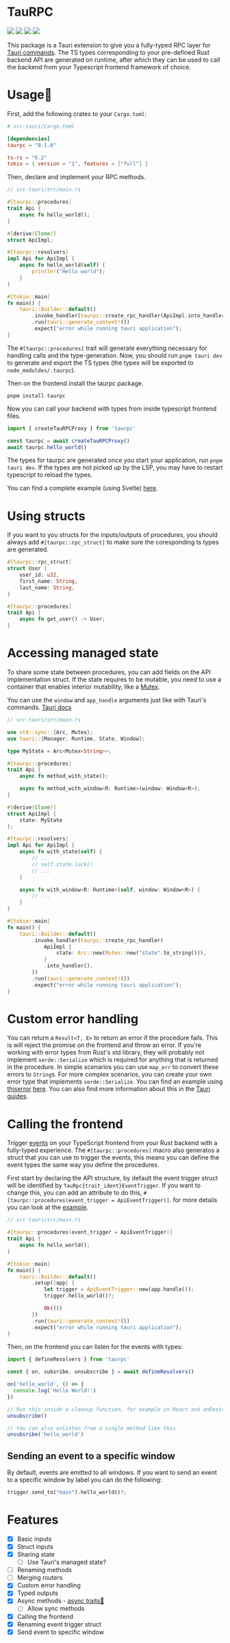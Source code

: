 # TauRPC

[![](https://img.shields.io/npm/v/taurpc)](https://www.npmjs.com/package/taurpc) [![](https://img.shields.io/crates/v/taurpc)](https://crates.io/crates/taurpc) [![](https://img.shields.io/docsrs/taurpc)](https://docs.rs/taurpc/) ![](https://img.shields.io/crates/l/taurpc)

This package is a Tauri extension to give you a fully-typed RPC layer for [Tauri commands](https://tauri.app/v1/guides/features/command/).
The TS types corresponding to your pre-defined Rust backend API are generated on runtime, after which they can be used to call the backend from your Typescript frontend framework of choice.

# Usage🔧

First, add the following crates to your `Cargo.toml`:

```toml
# src-tauri/Cargo.toml

[dependencies]
taurpc = "0.1.0"

ts-rs = "6.2"
tokio = { version = "1", features = ["full"] }
```

Then, declare and implement your RPC methods.

```rust
// src-tauri/src/main.rs

#[taurpc::procedures]
trait Api {
    async fn hello_world();
}

#[derive(Clone)]
struct ApiImpl;

#[taurpc::resolvers]
impl Api for ApiImpl {
    async fn hello_world(self) {
        println!("Hello world");
    }
}

#[tokio::main]
fn main() {
    tauri::Builder::default()
        .invoke_handler(taurpc::create_rpc_handler(ApiImpl.into_handler()))
        .run(tauri::generate_context!())
        .expect("error while running tauri application");
}
```

The `#[taurpc::procedures]` trait will generate everything necessary for handling calls and the type-generation. Now, you should run `pnpm tauri dev` to generate and export the TS types (the types will be exported to `node_moduldes/.taurpc`).

Then on the frontend install the taurpc package.

```
pnpm install taurpc
```

Now you can call your backend with types from inside typescript frontend files.

```typescript
import { createTauRPCProxy } from 'taurpc'

const taurpc = await createTauRPCProxy()
await taurpc.hello_world()
```

The types for taurpc are generated once you start your application, run `pnpm tauri dev`. If the types are not picked up by the LSP, you may have to restart typescript to reload the types.

You can find a complete example (using Svelte) [here](https://github.com/MatsDK/TauRPC/tree/main/example).

# Using structs

If you want to you structs for the inputs/outputs of procedures, you should always add `#[taurpc::rpc_struct]` to make sure the coresponding ts types are generated.

```rust
#[taurpc::rpc_struct]
struct User {
    user_id: u32,
    first_name: String,
    last_name: String,
}

#[taurpc::procedures]
trait Api {
    async fn get_user() -> User;
}
```

# Accessing managed state

<!-- You can use Tauri's managed state within your commands, along the `state` argument, you can also use the `window` and `app_handle` arguments. [Tauri docs](https://tauri.app/v1/guides/features/command/#accessing-the-window-in-commands) -->

To share some state between procedures, you can add fields on the API implementation struct. If the state requires to be mutable, you need to use a container that enables interior mutability, like a [Mutex](https://doc.rust-lang.org/std/sync/struct.Mutex.html).

You can use the `window` and `app_handle` arguments just like with Tauri's commands. [Tauri docs](https://tauri.app/v1/guides/features/command/#accessing-the-window-in-commands)

```rust
// src-tauri/src/main.rs

use std::sync::{Arc, Mutex};
use tauri::{Manager, Runtime, State, Window};

type MyState = Arc<Mutex<String>>;

#[taurpc::procedures]
trait Api {
    async fn method_with_state();

    async fn method_with_window<R: Runtime>(window: Window<R>);
}

#[derive(Clone)]
struct ApiImpl {
    state: MyState
};

#[taurpc::resolvers]
impl Api for ApiImpl {
    async fn with_state(self) {
        // ... 
        // self.state.lock()
        // ... 
    }

    async fn with_window<R: Runtime>(self, window: Window<R>) {
        // ...
    }
}

#[tokio::main]
fn main() {
    tauri::Builder::default()
        .invoke_handler(taurpc::create_rpc_handler(
            ApiImpl {
                state: Arc::new(Mutex::new("state".to_string())),
            }
            .into_handler(),
        ))
        .run(tauri::generate_context!())
        .expect("error while running tauri application");
}
```

# Custom error handling

You can return a `Result<T, E>` to return an error if the procedure fails. This is will reject the promise on the frontend and throw an error.
If you're working with error types from Rust's std library, they will probably not implement `serde::Serialize` which is required for anything that is returned in the procedure.
In simple scenarios you can use `map_err` to convert these errors to `String`s. For more complex scenarios, you can create your own error type that implements `serde::Serialize`.
You can find an example using [thiserror](https://github.com/dtolnay/thiserror) [here](https://github.com/MatsDK/TauRPC/blob/main/example/src-tauri/src/main.rs).
You can also find more information about this in the [Tauri guides](https://tauri.app/v1/guides/features/command/#error-handling).

# Calling the frontend

Trigger [events](https://tauri.app/v1/guides/features/events/) on your TypeScript frontend from your Rust backend with a fully-typed experience.
The `#[taurpc::procedures]` macro also generatos a struct that you can use to trigger the events, this means you can define the event types the same way you define the procedures.

First start by declaring the API structure, by default the event trigger struct will be identified by `TauRpc{trait_ident}EventTrigger`. If you want to change this, you can add an attribute to do this, `#[taurpc::procedures(event_trigger = ApiEventTrigger)]`.
for more details you can look at the [example](https://github.com/MatsDK/TauRPC/blob/main/example/src-tauri/src/main.rs).

```rust
// src-tauri/src/main.rs

#[taurpc::procedures(event_trigger = ApiEventTrigger)]
trait Api {
    async fn hello_world();
}

#[tokio::main]
fn main() {
    tauri::Builder::default()
        .setup(|app| {
            let trigger = ApiEventTrigger::new(app.handle());
            trigger.hello_world()?;

            Ok(())
        })
        .run(tauri::generate_context!())
        .expect("error while running tauri application");
}
```

Then, on the frontend you can listen for the events with types:

```typescript
import { defineResolvers } from 'taurpc'

const { on, subsribe, unsubscribe } = await defineResolvers()

on('hello_world', () => {
  console.log('Hello World!')
})

// Run this inside a cleanup function, for example in React and onDestroy in SvelteKit
unsubscribe()

// You can also unlisten from a single method like this
unsubsribe('hello_world')
```

## Sending an event to a specific window

By default, events are emitted to all windows. If you want to send an event to a specific window by label you can do the following:

```rust
trigger.send_to("main").hello_world()?;
```

# Features

- [x] Basic inputs
- [x] Struct inputs
- [x] Sharing state
  - [ ] Use Tauri's managed state?
- [ ] Renaming methods
- [ ] Merging routers
- [x] Custom error handling
- [x] Typed outputs
- [x] Async methods - [async traits👀](https://blog.rust-lang.org/inside-rust/2023/05/03/stabilizing-async-fn-in-trait.html)
  - [ ] Allow sync methods
- [x] Calling the frontend
- [x] Renaming event trigger struct
- [x] Send event to specific window
